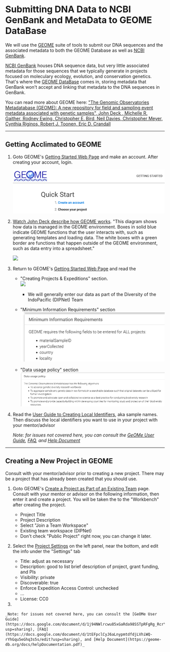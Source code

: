 # Submitting DNA Data to NCBI GenBank and MetaData to GEOME DataBase

We will use the [GEOME](https://geome-db.org/) suite of tools to submit our DNA sequences and the associated metadata to both the GEOME Database as well as [NCBI GenBank](https://www.ncbi.nlm.nih.gov/). 

[NCBI GenBank](https://www.ncbi.nlm.nih.gov/) houses DNA sequence data, but very little associated metadata for those sequences that we typically generate in projects focused on moleculary ecology, evolution, and conservation genetics.  That's where the [GEOME DataBase](https://geome-db.org/) comes in, storing metadata that GenBank won't accept and linking that metadata to the DNA sequences in GenBank.  

You can read more about GEOME here:
["The Genomic Observatories Metadatabase (GEOME): A new repository for field and sampling event metadata associated with genetic samples", John Deck , Michelle R. Gaither, Rodney Ewing, Christopher E. Bird, Neil Davies, Christopher Meyer, Cynthia Riginos, Robert J. Toonen, Eric D. Crandall](https://doi.org/10.1371/journal.pbio.2002925)

---

## Getting Acclimated to GEOME



1. Goto GEOME's [Getting Started Web Page](https://geome-db.org/about) and make an account. After creating your account, login.

	![](geome_login.png)

2. [Watch John Deck describe how GEOME works](https://www.youtube.com/watch?v=cuAN9LbDO-U).  "This diagram shows how data is managed in the GEOME environment. Boxes in solid blue indicate GEOME functions that the user interacts with, such as generating templates and loading data. The white boxes with a green border are functions that happen outside of the GEOME environment, such as data entry into a spreadsheet."  
 
	![](https://geome-db.org/docs/geomeWorkflow.png)

2. Return to GEOME's [Getting Started Web Page](https://geome-db.org/about) and read the

	* "Creating Projects & Expeditions" section.  
	![](https://geome-db.org/img/expeditionProjectTeamGraphic.png)
		* We will generally enter our data as part of the Diversity of the IndoPacific (DIPNet) Team

	* "Minimum Information Requirements" section
	![](geome_minimuminfo.PNG)

	* "Data usage policy" section
	![](geome_policy.png)

3. Read the [User Guide to Creating Local Identifiers](https://fims.readthedocs.io/en/latest/fims/identifiers.html), aka sample names.  Then discuss the local identifiers you want to use in your project with your mentor/advisor

	_Note: for issues not covered here, you can consult the [GeOMe User Guide](https://docs.google.com/document/d/1j94NWlrcwu85xGaRda98SSTpRFgRg_RcrYG4Qs5CB1w/edit?usp=sharing), [FAQ](https://docs.google.com/document/d/1tEFpclCyJ6aLnypmtdfdjLVhiWQ-rYhGqu5eGhq3s5s/edit?usp=sharing), and [Help Document](https://geome-db.org/docs/helpDocumentation.pdf)_

---

## Creating a New Project in GEOME

Consult with your mentor/advisor prior to creating a new project.  There may be a project that has already been created that you should use.

1. Goto GEOME's [Create a Project as Part of an Existing Team](https://geome-db.org/project/new) page. Consult with your mentor or advisor on the following information, then enter it and create a project. You will be taken the to the "Workbench" after creating the project.

	* Project Title
	* Project Description
	* Select "Join a Team Workspace"
	* Existing team workspace (DIPNet)
	* Don't check "Public Project" right now, you can change it later.

2. Select the [Project Settings](https://geome-db.org/workbench/project/settings) on the left panel, near the bottom, and edit the info under the "Settings" tab

	* Title: adjust as necessary
	* Description: good to list brief description of project, grant funding, and PIs
	* Visibility: private
	* Discoverable: true
	* Enforce Expedition Access Control: unchecked
	* ...
	* License: CC0

3. 

	_Note: for issues not covered here, you can consult the [GeOMe User Guide](https://docs.google.com/document/d/1j94NWlrcwu85xGaRda98SSTpRFgRg_RcrYG4Qs5CB1w/edit?usp=sharing), [FAQ](https://docs.google.com/document/d/1tEFpclCyJ6aLnypmtdfdjLVhiWQ-rYhGqu5eGhq3s5s/edit?usp=sharing), and [Help Document](https://geome-db.org/docs/helpDocumentation.pdf)_

